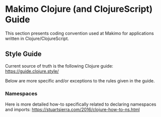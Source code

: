 # Makimo Clojure (and ClojureScript) Guide

This section presents coding convention used at Makimo for applications written
in Clojure/ClojureScript.

## Style Guide

Current source of truth is the following Clojure guide:
https://guide.clojure.style/

Below are more specific and/or exceptions to the rules given
in the guide.

### Namespaces

Here is more detailed how-to specifically related to 
declaring namespaces and imports:
https://stuartsierra.com/2016/clojure-how-to-ns.html
